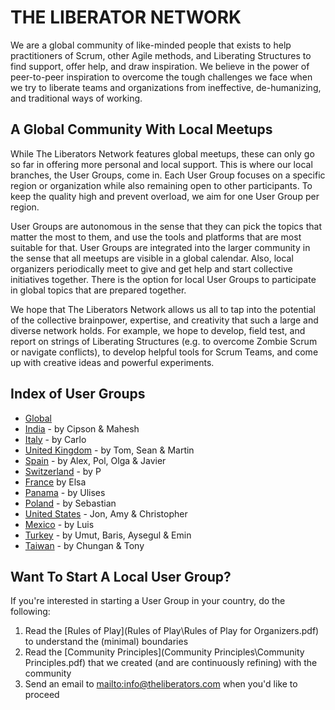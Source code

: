 # THE LIBERATOR NETWORK

We are a global community of like-minded people that exists to help practitioners of Scrum, other Agile methods, and Liberating Structures to find support, offer help, and draw inspiration. We believe in the power of peer-to-peer inspiration to overcome the tough challenges we face when we try to liberate teams and organizations from ineffective, de-humanizing, and traditional ways of working.

## A Global Community With Local Meetups

While The Liberators Network features global meetups, these can only go so far in offering more personal and local support. This is where our local branches, the User Groups, come in. Each User Group focuses on a specific region or organization while also remaining open to other participants. To keep the quality high and prevent overload, we aim for one User Group per region. 

User Groups are autonomous in the sense that they can pick the topics that matter the most to them, and use the tools and platforms that are most suitable for that. User Groups are integrated into the larger community in the sense that all meetups are visible in a global calendar. Also, local organizers periodically meet to give and get help and start collective initiatives together. There is the option for local User Groups to participate in global topics that are prepared together.

We hope that The Liberators Network allows us all to tap into the potential of the collective brainpower, expertise, and creativity that such a large and diverse network holds. For example, we hope to develop, field test, and report on strings of Liberating Structures (e.g. to overcome Zombie Scrum or navigate conflicts), to develop helpful tools for Scrum Teams, and come up with creative ideas and powerful experiments.

## Index of User Groups

- [Global](https://www.meetup.com/The-Liberators/)
- [India](http://bit.ly/2Xcfntq) - by Cipson & Mahesh
- [Italy](http://bit.ly/2Xcfntq) - by Carlo
- [United Kingdom](http://bit.ly/2Xcfntq) - by Tom, Sean & Martin
- [Spain](http://bit.ly/2Xcfntq) - by Alex, Pol, Olga & Javier
- [Switzerland](http://bit.ly/2Xcfntq) - by P
- [France]() by Elsa
- [Panama](http://bit.ly/2Xcfntq) - by Ulises
- [Poland](http://bit.ly/2Xcfntq) - by Sebastian
- [United States](http://bit.ly/2Xcfntq) - Jon, Amy & Christopher
- [Mexico](http://bit.ly/2Xcfntq) - by Luis
- [Turkey]() - by Umut, Baris, Aysegul & Emin
- [Taiwan]() - by Chungan & Tony

## Want To Start A Local User Group?

If you're interested in starting a User Group in your country, do the following:

1. Read the [Rules of Play](Rules of Play\Rules of Play for Organizers.pdf) to understand the (minimal) boundaries
2. Read the [Community Principles](Community Principles\Community Principles.pdf) that we created (and are continuously refining) with the community
3. Send an email to [mailto:info@theliberators.com](info@theliberators.com) when you'd like to proceed

